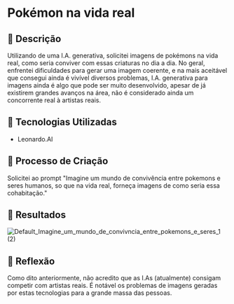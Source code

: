 # Pokémon na vida real

## 📒 Descrição
Utilizando de uma I.A. generativa, solicitei imagens de pokémons na vida real, como seria conviver com essas criaturas no dia a dia. No geral, enfrentei dificuldades para gerar uma imagem coerente, e na mais aceitável que consegui ainda é vivível diversos problemas, I.A. generativa para imagens ainda é algo que pode ser muito desenvolvido, apesar de já existirem grandes avanços na área, não é considerado ainda um concorrente real à artistas reais. 

## 🤖 Tecnologias Utilizadas
- Leonardo.AI

## 🧐 Processo de Criação
Solicitei ao prompt "Imagine um mundo de convivência entre pokemons e seres humanos, so que na vida real, forneça imagens de como seria essa cohabitação."

## 🚀 Resultados
![Default_Imagine_um_mundo_de_convivncia_entre_pokemons_e_seres_1 (2)](https://github.com/victorb-s/lab-natty-or-not/assets/114593367/07a07a45-a370-4d21-a2d4-a56c4a3681cd)

## 💭 Reflexão
Como dito anteriormente, não acredito que as I.As (atualmente) consigam competir com artistas reais. É notável os problemas de imagens geradas por estas tecnologias para a grande massa das pessoas.
